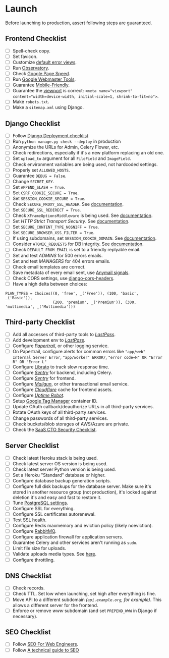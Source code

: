 # Launch

Before launching to production, assert following steps are guaranteed.

## Frontend Checklist

- [ ] Spell-check copy.
- [ ] Set favicon.
- [ ] Customize [default error views](https://docs.djangoproject.com/en/2.0/howto/deployment/checklist/#customize-the-default-error-views).
- [ ] Run [Observatory](https://observatory.mozilla.org/).
- [ ] Check [Google Page Speed](https://developers.google.com/speed/pagespeed/).
- [ ] Run [Google Webmaster Tools](https://www.google.com/webmasters/tools/home).
- [ ] Guarantee [Mobile-Friendly](https://search.google.com/test/mobile-friendly).
- [ ] Guarantee the [viewport](https://getbootstrap.com/docs/4.0/getting-started/introduction/#starter-template) is correct: `<meta name="viewport" content="width=device-width, initial-scale=1, shrink-to-fit=no">`.
- [ ] Make `robots.txt`.
- [ ] Make a `sitemap.xml` using Django.

## Django Checklist

- [ ] Follow [Django Deployment checklist](https://docs.djangoproject.com/en/dev/howto/deployment/checklist/)
- [ ] Run `python manage.py check --deploy` in production
- [ ] Anonymize the URLs for Admin, Celery Flower, etc.
- [ ] Check redirections, especially if it's a new platform replacing an old one.
- [ ] Set `upload_to` argument for all `FileField` and `ImageField`.
- [ ] Check environment variables are being used, not hardcoded settings.
- [ ] Properly set `ALLOWED_HOSTS`.
- [ ] Guarantee `DEBUG = False`.
- [ ] Change `SECRET_KEY`.
- [ ] Set `APPEND_SLASH = True`.
- [ ] Set `CSRF_COOKIE_SECURE = True`.
- [ ] Set `SESSION_COOKIE_SECURE = True`.
- [ ] Check `SECURE_PROXY_SSL_HEADER`. See [documentation](https://docs.djangoproject.com/en/2.0/ref/settings/#std:setting-SECURE_PROXY_SSL_HEADER).
- [ ] Set `SECURE_SSL_REDIRECT = True`.
- [ ] Check `XFrameOptionsMiddleware` is being used. See [documentation](https://docs.djangoproject.com/en/2.0/ref/clickjacking/#clickjacking-prevention).
- [ ] Set *HTTP Strict Transport Security*. See [documentation](https://docs.djangoproject.com/en/2.0/ref/middleware/#http-strict-transport-security).
- [ ] Set `SECURE_CONTENT_TYPE_NOSNIFF = True`.
- [ ] Set `SECURE_BROWSER_XSS_FILTER = True`.
- [ ] If using subdomains, set `SESSION_COOKIE_DOMAIN`. See [documentation](https://docs.djangoproject.com/en/2.0/topics/http/sessions/#session-security).
- [ ] Consider `ATOMIC_REQUESTS` for DB integrity. See [documentation](https://docs.djangoproject.com/en/2.0/topics/db/transactions/#tying-transactions-to-http-requests).
- [ ] Check `DEFAULT_FROM_EMAIL` is set to a friendly replyable email.
- [ ] Set and test *ADMINS* for 500 errors emails.
- [ ] Set and test *MANAGERS* for 404 errors emails.
- [ ] Check email templates are correct.
- [ ] Save metadata of every email sent, use [Anymail signals](http://anymail.readthedocs.io/en/stable/sending/signals/).
- [ ] Check CORS settings, use [django-cors-headers](https://github.com/ottoyiu/django-cors-headers).
- [ ] Have a high delta between choices:
```
PLAN_TYPES = Choices((0, 'free', _('Free')), (100, 'basic', _('Basic')),
                     (200, 'premium', _('Premium')), (300, 'multimedia', _('Multimedia')))
```

## Third-party Checklist

- [ ] Add all accesses of third-party tools to *[LastPass](https://www.lastpass.com/)*.
- [ ] Add development env to *[LastPass](https://www.lastpass.com/)*.
- [ ] Configure *[Papertrail](https://papertrailapp.com)*, or other logging service.
- [ ] On Papertrail, configure alerts for common errors like `"app/web" Internal Server Error`, `"app/worker" ERROR/`, `"error code=H" OR "Error R" OR "Error L"`
- [ ] Configure [Librato](https://www.librato.com/) to track slow response time.
- [ ] Configure *[Sentry](https://sentry.io/)* for backend, including Celery.
- [ ] Configure *[Sentry](https://sentry.io/)* for frontend.
- [ ] Configure *[Mailgun](https://www.mailgun.com/)*, or other transactional email service.
- [ ] Configure *[Cloudflare](https://www.cloudflare.com/)* cache for frontend assets.
- [ ] Configure *[Uptime Robot](https://uptimerobot.com/)*.
- [ ] Setup [Google Tag Manager](https://developers.google.com/tag-manager/quickstart) container ID.
- [ ] Update OAuth callback/deauthorize URLs in all third-party services.
- [ ] Rotate OAuth keys of all third-party services.
- [ ] Change passwords of all third-party services.
- [ ] Check buckets/blob storages of AWS/Azure are private.
- [ ] Check the [SaaS CTO Security Checklist](https://www.sqreen.io/checklists/saas-cto-security-checklist).

## Server Checklist
- [ ] Check latest Heroku stack is being used.
- [ ] Check latest server OS version is being used.
- [ ] Check latest server Python version is being used.
- [ ] Set a Heroku "Standard" database or higher.
- [ ] Configure database backup generation scripts.
- [ ] Configure full disk backups for the database server. Make sure it's stored in another resource group (not production), it's locked against deletion it's and easy and fast to restore it.
- [ ] Tune [PostgreSQL settings](http://pgtune.leopard.in.ua/).
- [ ] Configure SSL for everything.
- [ ] Configure SSL certificates autorenewal.
- [ ] Test [SSL health](https://www.ssllabs.com/ssltest/index.html).
- [ ] Configure Redis maxmemory and eviction policy (likely noeviction).
- [ ] Configure [RabbitMQ](https://www.rabbitmq.com/production-checklist.html).
- [ ] Configure application firewall for application servers.
- [ ] Guarantee Celery and other services aren't running as `sudo`.
- [ ] Limit file size for uploads.
- [ ] Validate uploads media types. See [here](http://blog.hayleyanderson.us/2015/07/18/validating-file-types-in-django/).
- [ ] Configure throttling.

## DNS Checklist

- [ ] Check records.
- [ ] Check TTL. Set low when launching, set high after everything is fine.
- [ ] Move API to a different subdomain *(`api.example.org`, for example)*. This allows a different server for the frontend.
- [ ] Enforce or remove *www* subdomain (and set `PREPEND_WWW` in Django if necessary).

## SEO Checklist
- [ ] Follow [SEO For Web Engineers](https://www.johnwdefeo.com/articles/seo-for-engineers).
- [ ] Follow [A technical guide to SEO](https://ma.ttias.be/technical-guide-seo/)
